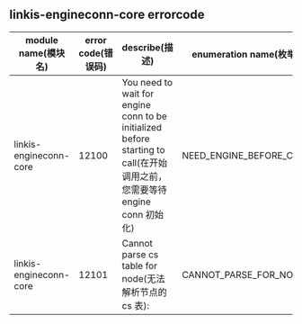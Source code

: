 ## linkis-engineconn-core   errorcode

| module name(模块名) | error code(错误码)  | describe(描述) |enumeration name(枚举)| Exception Class(类名)|
| -------- | -------- | ----- |-----|-----|
|linkis-engineconn-core  |12100|You need to wait for engine conn to be initialized before starting to call(在开始调用之前，您需要等待 engine conn 初始化)|NEED_ENGINE_BEFORE_CALL|LinkisEngineconnCoreErrorCodeSummary|
|linkis-engineconn-core  |12101| Cannot parse cs table for node(无法解析节点的 cs 表):|CANNOT_PARSE_FOR_NODE|LinkisEngineconnCoreErrorCodeSummary|


